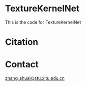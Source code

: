 # TextureKernelNet
This is the code for TextureKernelNet
# Citation


# Contact
zhang_shuai@stu.xjtu.edu.cn